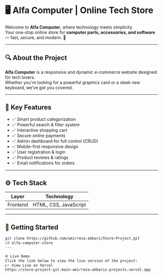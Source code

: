 # 🖥️ Alfa Computer | Online Tech Store 

Welcome to **Alfa Computer**, where technology meets simplicity.  
Your one-stop online store for **computer parts, accessories, and software** — fast, secure, and modern. 🚀

---

## 🔍 About the Project

**Alfa Computer** is a responsive and dynamic e-commerce website designed for tech lovers.  
Whether you're looking for a powerful graphics card or a sleek new keyboard, we’ve got you covered.

---

## 🛒 Key Features

- ✅ Smart product categorization
- ✅ Powerful search & filter system
- ✅ Interactive shopping cart
- ✅ Secure online payments
- ✅ Admin dashboard for full control (CRUD)
- ✅ Mobile-first responsive design
- ✅ User registration & login
- ✅ Product reviews & ratings
- ✅ Email notifications for orders

---

## ⚙️ Tech Stack

| Layer        | Technology                        |
|--------------|-----------------------------------|
| Frontend     | HTML, CSS, JavaScript  |


---

## 🚀 Getting Started

```bash
git clone https://github.com/amirreza-akbari/Store-Project.git
cd alfa-computer-store
---

🌐 Live Demo
Click the link below to view the live version of the project:
👉 View Live on Vercel
https://store-project-git-main-amirreza-akbaris-projects.vercel.app
